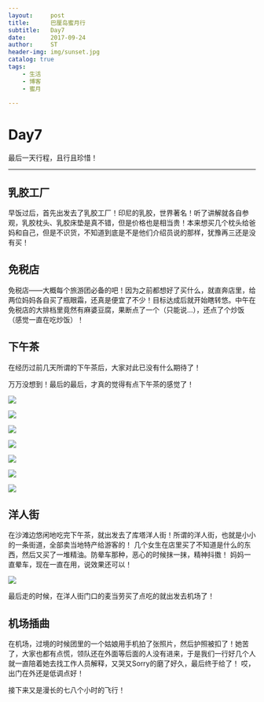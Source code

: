 ```yaml
---
layout:     post
title:      巴厘岛蜜月行
subtitle:   Day7
date:       2017-09-24
author:     ST
header-img: img/sunset.jpg
catalog: true
tags:
    - 生活
    - 博客
    - 蜜月
    
---
```


# Day7 #

最后一天行程，且行且珍惜！

***

## 乳胶工厂 ##

早饭过后，首先出发去了乳胶工厂！印尼的乳胶，世界著名！听了讲解就各自参观，乳胶枕头、乳胶床垫是真不错，但是价格也是相当贵！本来想买几个枕头给爸妈和自己，但是不识货，不知道到底是不是他们介绍员说的那样，犹豫再三还是没有买！

##  免税店 ##

免税店——大概每个旅游团必备的吧！因为之前都想好了买什么，就直奔店里，给两位妈妈各自买了瓶眼霜，还真是便宜了不少！目标达成后就开始瞎转悠。中午在免税店的大排档里竟然有麻婆豆腐，果断点了一个（只能说...），还点了个炒饭（感觉一直在吃炒饭）！

##  下午茶 ##

在经历过前几天所谓的下午茶后，大家对此已没有什么期待了！

万万没想到！最后的最后，才真的觉得有点下午茶的感觉了！

![](/img/post/Day70.jpg)

![](/img/post/Day71.jpg)

![](/img/post/Day72.jpg)

![](/img/post/Day73.jpg)

![](/img/post/Day74.jpg)

![](/img/post/Day75.jpg)

![](/img/post/Day76.jpg)

## 洋人街 ##

在沙滩边悠闲地吃完下午茶，就出发去了库塔洋人街！所谓的洋人街，也就是小小的一条街道，全部卖当地特产给游客的！ 几个女生在店里买了不知道是什么的东西，然后又买了一堆精油。防晕车那种，恶心的时候抹一抹，精神抖擞！ 妈妈一直晕车，现在一直在用，说效果还可以！

![](/img/post/Day77.jpg)

最后走的时候，在洋人街门口的麦当劳买了点吃的就出发去机场了！

## 机场插曲 ##

在机场，过境的时候团里的一个姑娘用手机拍了张照片，然后护照被扣了！她苦了，大家也都有点慌，领队还在外面等后面的人没有进来，于是我们一行好几个人就一直陪着她去找工作人员解释，又哭又Sorry的磨了好久，最后终于给了！ 哎，出门在外还是低调点好！

接下来又是漫长的七八个小时的飞行！